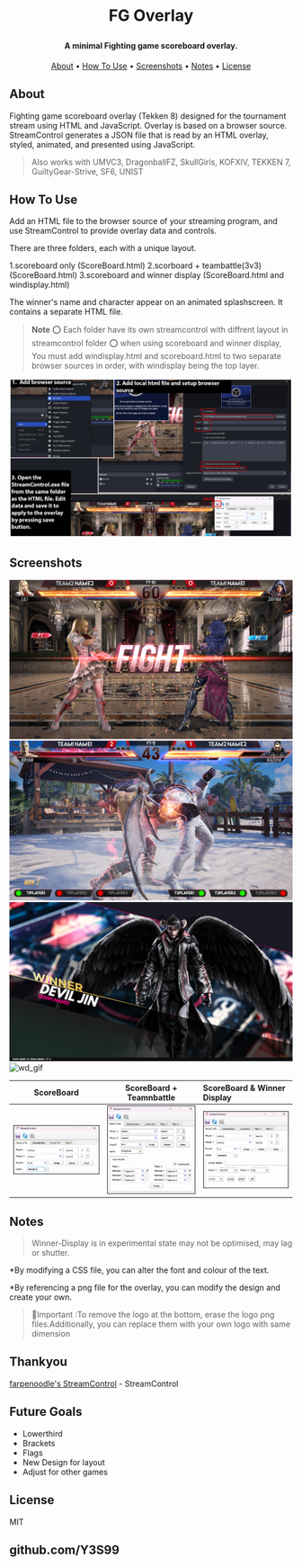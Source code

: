 
<h1 align="center">
  
FG Overlay
  
</h1>

<h4 align="center">A minimal Fighting game scoreboard overlay.</h4>



 
<p align="center">
  <a href="#About">About</a> •
  <a href="#how-to-use">How To Use</a> •
  <a href="#screenshots">Screenshots</a> •
  <a href="#notes">Notes</a> •
  <a href="#license">License</a>
</p>


## About

Fighting game scoreboard overlay (Tekken 8) designed for the tournament stream using HTML and JavaScript. Overlay is based on a browser source.
StreamControl generates a JSON file that is read by an HTML overlay, styled, animated, and presented using JavaScript. 

>Also works with UMVC3, DragonballFZ, SkullGirls, KOFXIV, TEKKEN 7, GuiltyGear-Strive, SF6, UNIST

## How To Use

Add an HTML file to the browser source of your streaming program, and use StreamControl to provide overlay data and controls. 

There are three folders, each with a unique layout.

1.scoreboard only  (ScoreBoard.html)
2.scorboard + teambattle(3v3)  (ScoreBoard.html)
3.scoreboard and winner display   (ScoreBoard.html and windisplay.html)


The winner's name and character appear on an animated splashscreen. It contains a separate HTML file.
 

> **Note**
> ⭕ Each folder have its own streamcontrol with diffrent layout in streamcontrol folder
>⭕ when using scoreboard and winner display, You must add windisplay.html and scoreboard.html to two separate browser sources in order, with windisplay being the top layer.

![guide](/guide.png)

## Screenshots

![sc](Screenshot/ss1.png)
![sc+tb](Screenshot/ss2.png)
![wd](Screenshot/ss3.png)
![wd_gif](Screenshot/wd.gif)

ScoreBoard           |  ScoreBoard + Teamnbattle       | ScoreBoard & Winner Display
:-------------------------:|:-------------------------:|:----------------------
![](Screenshot/cnss1.png)  |  ![](Screenshot/cnss2.png)| ![](Screenshot/cnss3.png)


## Notes

>Winner-Display is in experimental state may not be optimised, may lag or shutter.

*By modifying a CSS file, you can alter the font and colour of the text.

*By referencing a png file for the overlay, you can modify the design and create your own.

>🛑Important :To remove the logo at the bottom, erase the logo png files.Additionally, you can replace them with your own logo with same dimension



## Thankyou

[farpenoodle's StreamControl](https://github.com/farpenoodle/StreamControl) - StreamControl


## Future Goals
* Lowerthird
* Brackets
* Flags
* New Design for layout
* Adjust for other games


## License

MIT

## github.com/Y3S99
